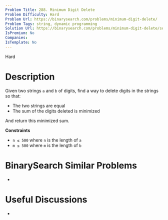 ```yaml
---
Problem Title: 288. Minimum Digit Delete
Problem Difficulty: Hard
Problem Url: https://binarysearch.com/problems/minimum-digit-delete/
Problem Tags: string, dynamic programming
Solution Url: https://binarysearch.com/problems/minimum-digit-delete/solutions/
IsPremium: No
Companies: 
IsTemplate: No
---
```


<span style="color: ;">Hard</span>

# Description

Given two strings `a` and `b` of digits, find a way to delete digits in the strings so that:

- The two strings are equal
- The sum of the digits deleted is minimized

And return this minimized sum.

**Constraints**

- `n ≤ 500` where `n` is the length of `a`
- `m ≤ 500` where `m` is the length of `b`

# BinarySearch Similar Problems

- []()

# Useful Discussions

- []()
